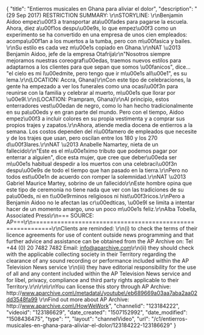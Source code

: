 {
    "title": "Entierros musicales en Ghana para aliviar el dolor",
    "description": "(29 Sep 2017) RESTRICTION SUMMARY: \r\nSTORYLINE: \r\nBenjamin Aidoo empez\u00f3 a transportar ata\u00fades para pagarse la escuela. Ahora, diez a\u00f1os despu\u00e9s, lo que empez\u00f3 como un experimento se ha convertido en una empresa de unos cien empleados: acompa\u00f1an a los muertos a la tumba, pero con m\u00fasica y bailes. \r\nSu estilo es cada vez m\u00e1s copiado en Ghana.\r\nNAT \u2013 Benjamin Aidoo, jefe de la empresa Otafrija\r\n\"Nosotros siempre mejoramos nuestras coreograf\u00edas, traemos nuevos estilos para adaptarnos a los clientes para que sepan que somos \u00fanicos\", dice... \"el cielo es mi l\u00edmite, pero tengo que ir m\u00e1s all\u00e1\", es su lema.\r\n(LOCATION: Accra, Ghana)\r\nCon este tipo de celebraciones, la gente ha empezado a ver los funerales como una ocasi\u00f3n para reunirse con la familia y celebrar al muerto, m\u00e1s que llorar por \u00e9l.\r\n(LOCATION: Prampram, Ghana)\r\nAl principio, estos enterradores vest\u00edan de negro, como lo han hecho tradicionalmente en su pa\u00eds y en gran parte del mundo. Pero con el tiempo, Aidoo empez\u00f3 a incluir colores en su propia vestimenta y a comprar sus propios trajes y zapatos.\r\nAhora, atiende media docena de entierros a la semana. Los costos dependen del n\u00famero de empleados que necesite y de los trajes que usan, pero oscilan entre los 180 y los 270 d\u00f3lares.\r\nNAT \u2013 Anabelle Namartey, nieta de un fallecido\r\n\"Este es el m\u00e1ximo tributo que podemos pagar por enterrar a alguien\", dice esta mujer, que cree que deber\u00eda ser m\u00e1s habitual despedir a los muertos con una celebraci\u00f3n despu\u00e9s de todo el tiempo que han pasado en la tierra.\r\nPero no todos est\u00e1n de acuerdo con romper la solemnidad.\r\nNAT \u2013 Gabriel Maurice Martey, sobrino de un fallecido\r\nEste hombre opina que este tipo de ceremonia no tiene nada que ver con las tradiciones de su pa\u00eds, ni en t\u00e9rminos religiosos ni hist\u00f3ricos.\r\nPero a Benjamin Aidoo no le afectan las cr\u00edticas, \u00e9l se limita a intentar hacer de un momento amargo, uno un poco m\u00e1s feliz.\r\nAlba Tobella, Associated Press\r\n=== SOURCE: AP===\r\n===========================================================\r\nClients are reminded: \r\n(i) to check the terms of their licence agreements for use of content outside news programming and that further advice and assistance can be obtained from the AP Archive on: Tel +44 (0) 20 7482 7482 Email: info@aparchive.com\r\n(ii) they should check with the applicable collecting society in their Territory regarding the clearance of any sound recording or performance included within the AP Television News service \r\n(iii) they have editorial responsibility for the use of all and any content included within the AP Television News service and for libel, privacy, compliance and third party rights applicable to their Territory.\r\n\r\n\r\nYou can license this story through AP Archive: http:\/\/www.aparchive.com\/metadata\/youtube\/eb689669a03aa7aba2aa02dd3548fa99 \r\nFind out more about AP Archive: http:\/\/www.aparchive.com\/HowWeWork",
    "channelid": "123184222",
    "videoid": "123186629",
    "date_created": "1507152992",
    "date_modified": "1508436475",
    "type": "",
    "layout": "channelVideo",
    "url": "\/c1\/entierros-musicales-en-ghana-para-aliviar-el-dolor\/123184222-123186629"
}